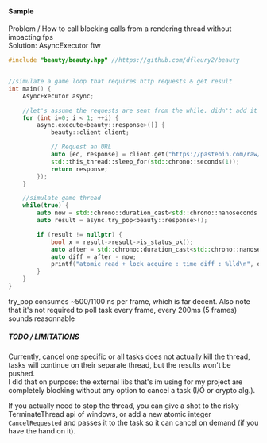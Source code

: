 #### Sample

Problem / How to call blocking calls from a rendering thread without impacting fps  
Solution: AsyncExecutor ftw

```cpp
#include "beauty/beauty.hpp" //https://github.com/dfleury2/beauty


//simulate a game loop that requires http requests & get result
int main() { 
    AsyncExecutor async;

	//let's assume the requests are sent from the while. didn't add it on purpose for benchmarking
    for (int i=0; i < 1; ++i) {
        async.execute<beauty::response>([] {
            beauty::client client;

            // Request an URL
            auto [ec, response] = client.get("https://pastebin.com/raw/Q6n031Cn");
            std::this_thread::sleep_for(std::chrono::seconds(1));
            return response;
        });
    }

	//simulate game thread
    while(true) {
        auto now = std::chrono::duration_cast<std::chrono::nanoseconds >(std::chrono::high_resolution_clock::now().time_since_epoch()).count();
        auto result = async.try_pop<beauty::response>();

        if (result != nullptr) {
            bool x = result->result->is_status_ok();
            auto after = std::chrono::duration_cast<std::chrono::nanoseconds>(std::chrono::high_resolution_clock::now().time_since_epoch()).count();
            auto diff = after - now;
            printf("atomic read + lock acquire : time diff : %lld\n", diff);
        }
    }
}
```
 
try_pop consumes ~500/1100 ns per frame, which is far decent. Also note that it's not required to poll task every frame, every 200ms (5 frames) sounds reasonnable

##### TODO / LIMITATIONS

Currently, cancel one specific or all tasks does not actually kill the thread, tasks will continue on their separate thread, but the results won't be pushed.  
I did that on purpose: the external libs that's im using for my project are completely blocking without any option to cancel a task (I/O or crypto alg.).  

If you actually need to stop the thread, you can give a shot to the risky TerminateThread api of windows, or add a new atomic integer `CancelRequested` and passes it to the task so it can cancel on demand (if you have the hand on it).
